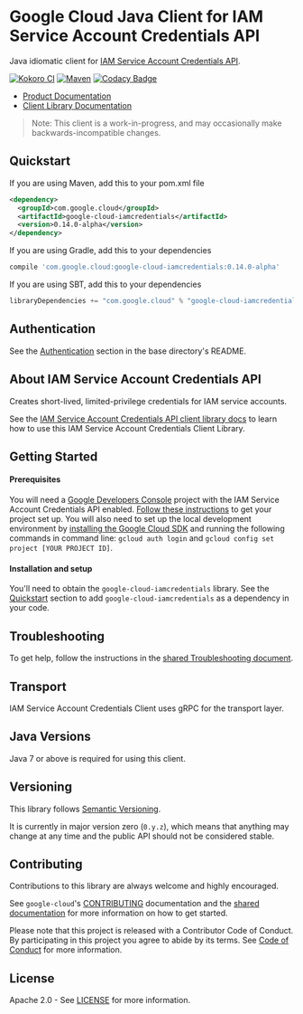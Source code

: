 Google Cloud Java Client for IAM Service Account Credentials API
===================================================

Java idiomatic client for [IAM Service Account Credentials API][product-overview].

[![Kokoro CI](http://storage.googleapis.com/cloud-devrel-public/java/badges/google-cloud-java/master.svg)](http://storage.googleapis.com/cloud-devrel-public/java/badges/google-cloud-java/master.html)
[![Maven](https://img.shields.io/maven-central/v/com.google.cloud/google-cloud-iamcredentials.svg)](https://img.shields.io/maven-central/v/com.google.cloud/google-cloud-iamcredentials.svg)
[![Codacy Badge](https://api.codacy.com/project/badge/grade/9da006ad7c3a4fe1abd142e77c003917)](https://www.codacy.com/app/mziccard/google-cloud-java)

- [Product Documentation][product-docs]
- [Client Library Documentation][lib-docs]

> Note: This client is a work-in-progress, and may occasionally
> make backwards-incompatible changes.

Quickstart
----------

[//]: # ({x-version-update-start:google-cloud-iamcredentials:released})
If you are using Maven, add this to your pom.xml file
```xml
<dependency>
  <groupId>com.google.cloud</groupId>
  <artifactId>google-cloud-iamcredentials</artifactId>
  <version>0.14.0-alpha</version>
</dependency>
```
If you are using Gradle, add this to your dependencies
```Groovy
compile 'com.google.cloud:google-cloud-iamcredentials:0.14.0-alpha'
```
If you are using SBT, add this to your dependencies
```Scala
libraryDependencies += "com.google.cloud" % "google-cloud-iamcredentials" % "0.14.0-alpha"
```
[//]: # ({x-version-update-end})

Authentication
--------------

See the [Authentication](https://github.com/googleapis/google-cloud-java#authentication) section in the base directory's README.

About IAM Service Account Credentials API
----------------------------

Creates short-lived, limited-privilege credentials for IAM service accounts.

See the [IAM Service Account Credentials API client library docs][lib-docs] to learn how to use this IAM Service Account Credentials Client Library.

Getting Started
---------------
#### Prerequisites
You will need a [Google Developers Console](https://console.developers.google.com/) project with the IAM Service Account Credentials API enabled. [Follow these instructions](https://cloud.google.com/resource-manager/docs/creating-managing-projects) to get your project set up. You will also need to set up the local development environment by [installing the Google Cloud SDK](https://cloud.google.com/sdk/) and running the following commands in command line: `gcloud auth login` and `gcloud config set project [YOUR PROJECT ID]`.

#### Installation and setup
You'll need to obtain the `google-cloud-iamcredentials` library.  See the [Quickstart](#quickstart) section to add `google-cloud-iamcredentials` as a dependency in your code.

Troubleshooting
---------------

To get help, follow the instructions in the [shared Troubleshooting document](https://github.com/googleapis/google-cloud-common/blob/master/troubleshooting/readme.md#troubleshooting).

Transport
---------
IAM Service Account Credentials Client uses gRPC for the transport layer.

Java Versions
-------------

Java 7 or above is required for using this client.

Versioning
----------

This library follows [Semantic Versioning](http://semver.org/).

It is currently in major version zero (``0.y.z``), which means that anything may change at any time and the public API should not be considered stable.

Contributing
------------

Contributions to this library are always welcome and highly encouraged.

See `google-cloud`'s [CONTRIBUTING] documentation and the [shared documentation](https://github.com/googleapis/google-cloud-common/blob/master/contributing/readme.md#how-to-contribute-to-gcloud) for more information on how to get started.

Please note that this project is released with a Contributor Code of Conduct. By participating in this project you agree to abide by its terms. See [Code of Conduct][code-of-conduct] for more information.

License
-------

Apache 2.0 - See [LICENSE] for more information.


[CONTRIBUTING]:https://github.com/googleapis/google-cloud-java/blob/master/CONTRIBUTING.md
[code-of-conduct]:https://github.com/googleapis/google-cloud-java/blob/master/CODE_OF_CONDUCT.md#contributor-code-of-conduct
[LICENSE]: https://github.com/googleapis/google-cloud-java/blob/master/LICENSE
[cloud-platform]: https://cloud.google.com/
[product-overview]: https://cloud.google.com/iam/credentials/reference/rest/
[product-docs]: https://cloud.google.com/iam/credentials/reference/rest/
[lib-docs]: https://googleapis.github.io/google-cloud-java/google-cloud-clients/apidocs/index.html?com/google/cloud/iamcredentials/v1/package-summary.html
